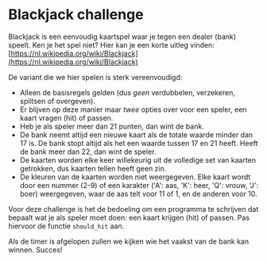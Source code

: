 # Blackjack challenge

Blackjack is een eenvoudig kaartspel waar je tegen een dealer (bank) speelt. Ken je het spel niet? Hier kan je een korte uitleg vinden: [https://nl.wikipedia.org/wiki/Blackjack](https://nl.wikipedia.org/wiki/Blackjack)

De variant die we hier spelen is sterk vereenvoudigd:

-   Alleen de basisregels gelden (dus *geen* verdubbelen, verzekeren, splitsen of overgeven).
-   Er blijven op deze manier maar *twee* opties over voor een speler, een kaart vragen (hit) of passen.
-   Heb je als speler meer dan 21 punten, dan wint de bank.
-   De bank neemt altijd een nieuwe kaart als de totale waarde minder dan 17 is. De bank stopt altijd als het een waarde tussen 17 en 21 heeft. Heeft de bank meer dan 22, dan wint de speler.
-   De kaarten worden elke keer willekeurig uit de volledige set van kaarten getrokken, dus kaarten tellen heeft geen zin.
-   De kleuren van de kaarten worden niet weergegeven. Elke kaart wordt door een nummer (2-9) of een karakter ('A': aas, 'K': heer, 'Q': vrouw, 'J': boer) weergegeven, waar de aas telt voor 11 of 1, en de anderen voor 10.

Voor deze challenge is het de bedoeling om een programma te schrijven dat bepaalt wat je als speler moet doen: een kaart krijgen (hit) of passen. Pas hiervoor de functie `should_hit` aan.

Als de timer is afgelopen zullen we kijken wie het vaakst van de bank kan winnen. Succes!